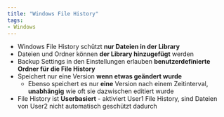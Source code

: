 ```yaml
---
title: "Windows File History"
tags:
- Windows
---
```


- Windows File History schützt **nur Dateien in der Library**
- Dateien und Ordner können **der Library hinzugefügt** werden
- Backup Settings in den Einstellungen erlauben **benutzerdefinierte Ordner für die File History**
- Speichert nur eine Version **wenn etwas geändert wurde**
	- Ebenso speichert es nur **eine** Version nach einem Zeitinterval, **unabhängig** wie oft sie dazwischen editiert wurde
- File History ist **Userbasiert** - aktiviert User1 File History, sind Dateien von User2 nicht automatisch geschützt dadurch
